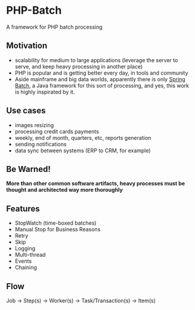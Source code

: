 # PHP-Batch

A framework for PHP batch processing

## Motivation

- scalability for medium to large applications (leverage the server to serve, and keep heavy processing in another place)
- PHP is popular and is getting better every day, in tools and community
- Aside mainframe and big data worlds, apparently there is only [Spring Batch](), a Java framework for this sort of processing, and yes, this work is highly inspirated by it.

## Use cases

- images resizing
- processing credit cards payments
- weekly, end of month, quarters, etc, reports generation
- sending notifications
- data sync between systems (ERP to CRM, for example)

## Be Warned!

**More than other common software artifacts, heavy processes must be thought and architected way more thoroughly**

## Features

- StopWatch (time-boxed batches)
- Manual Stop for Business Reasons
- Retry
- Skip
- Logging 
- Multi-thread
- Events
- Chaining

## Flow

Job -> Step(s) -> Worker(s) -> Task/Transaction(s) -> Item(s)

